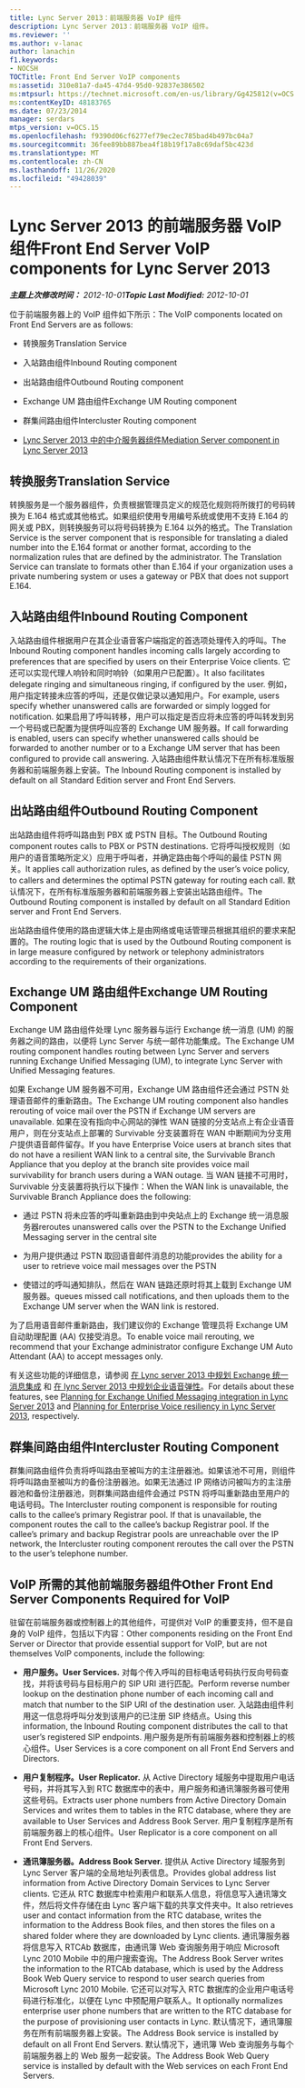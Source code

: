 ```yaml
---
title: Lync Server 2013：前端服务器 VoIP 组件
description: Lync Server 2013：前端服务器 VoIP 组件。
ms.reviewer: ''
ms.author: v-lanac
author: lanachin
f1.keywords:
- NOCSH
TOCTitle: Front End Server VoIP components
ms:assetid: 310e81a7-da45-47d4-95d0-92837e386502
ms:mtpsurl: https://technet.microsoft.com/en-us/library/Gg425812(v=OCS.15)
ms:contentKeyID: 48183765
ms.date: 07/23/2014
manager: serdars
mtps_version: v=OCS.15
ms.openlocfilehash: f9390d06cf6277ef79ec2ec785bad4b497bc04a7
ms.sourcegitcommit: 36fee89bb887bea4f18b19f17a8c69daf5bc423d
ms.translationtype: MT
ms.contentlocale: zh-CN
ms.lasthandoff: 11/26/2020
ms.locfileid: "49428039"
---
```

# <a name="front-end-server-voip-components-for-lync-server-2013"></a><span data-ttu-id="46bf6-103">Lync Server 2013 的前端服务器 VoIP 组件</span><span class="sxs-lookup"><span data-stu-id="46bf6-103">Front End Server VoIP components for Lync Server 2013</span></span>

<div data-xmlns="http://www.w3.org/1999/xhtml">

<div class="topic" data-xmlns="http://www.w3.org/1999/xhtml" data-msxsl="urn:schemas-microsoft-com:xslt" data-cs="https://msdn.microsoft.com/">

<div data-asp="https://msdn2.microsoft.com/asp">



</div>

<div id="mainSection">

<div id="mainBody"><span data-ttu-id="46bf6-104">

<span> </span></span><span class="sxs-lookup"><span data-stu-id="46bf6-104">

<span> </span></span></span>

<span data-ttu-id="46bf6-105">_**主题上次修改时间：** 2012-10-01_</span><span class="sxs-lookup"><span data-stu-id="46bf6-105">_**Topic Last Modified:** 2012-10-01_</span></span>

<span data-ttu-id="46bf6-106">位于前端服务器上的 VoIP 组件如下所示：</span><span class="sxs-lookup"><span data-stu-id="46bf6-106">The VoIP components located on Front End Servers are as follows:</span></span>

  - <span data-ttu-id="46bf6-107">转换服务</span><span class="sxs-lookup"><span data-stu-id="46bf6-107">Translation Service</span></span>

  - <span data-ttu-id="46bf6-108">入站路由组件</span><span class="sxs-lookup"><span data-stu-id="46bf6-108">Inbound Routing component</span></span>

  - <span data-ttu-id="46bf6-109">出站路由组件</span><span class="sxs-lookup"><span data-stu-id="46bf6-109">Outbound Routing component</span></span>

  - <span data-ttu-id="46bf6-110">Exchange UM 路由组件</span><span class="sxs-lookup"><span data-stu-id="46bf6-110">Exchange UM Routing component</span></span>

  - <span data-ttu-id="46bf6-111">群集间路由组件</span><span class="sxs-lookup"><span data-stu-id="46bf6-111">Intercluster Routing component</span></span>

  - [<span data-ttu-id="46bf6-112">Lync Server 2013 中的中介服务器组件</span><span class="sxs-lookup"><span data-stu-id="46bf6-112">Mediation Server component in Lync Server 2013</span></span>](lync-server-2013-mediation-server-component.md)

<div>

## <a name="translation-service"></a><span data-ttu-id="46bf6-113">转换服务</span><span class="sxs-lookup"><span data-stu-id="46bf6-113">Translation Service</span></span>

<span data-ttu-id="46bf6-p101">转换服务是一个服务器组件，负责根据管理员定义的规范化规则将所拨打的号码转换为 E.164 格式或其他格式。如果组织使用专用编号系统或使用不支持 E.164 的网关或 PBX，则转换服务可以将号码转换为 E.164 以外的格式。</span><span class="sxs-lookup"><span data-stu-id="46bf6-p101">The Translation Service is the server component that is responsible for translating a dialed number into the E.164 format or another format, according to the normalization rules that are defined by the administrator. The Translation Service can translate to formats other than E.164 if your organization uses a private numbering system or uses a gateway or PBX that does not support E.164.</span></span>

</div>

<div>

## <a name="inbound-routing-component"></a><span data-ttu-id="46bf6-116">入站路由组件</span><span class="sxs-lookup"><span data-stu-id="46bf6-116">Inbound Routing Component</span></span>

<span data-ttu-id="46bf6-117">入站路由组件根据用户在其企业语音客户端指定的首选项处理传入的呼叫。</span><span class="sxs-lookup"><span data-stu-id="46bf6-117">The Inbound Routing component handles incoming calls largely according to preferences that are specified by users on their Enterprise Voice clients.</span></span> <span data-ttu-id="46bf6-118">它还可以实现代理人响铃和同时响铃（如果用户已配置）。</span><span class="sxs-lookup"><span data-stu-id="46bf6-118">It also facilitates delegate ringing and simultaneous ringing, if configured by the user.</span></span> <span data-ttu-id="46bf6-119">例如，用户指定转接未应答的呼叫，还是仅做记录以通知用户。</span><span class="sxs-lookup"><span data-stu-id="46bf6-119">For example, users specify whether unanswered calls are forwarded or simply logged for notification.</span></span> <span data-ttu-id="46bf6-120">如果启用了呼叫转移，用户可以指定是否应将未应答的呼叫转发到另一个号码或已配置为提供呼叫应答的 Exchange UM 服务器。</span><span class="sxs-lookup"><span data-stu-id="46bf6-120">If call forwarding is enabled, users can specify whether unanswered calls should be forwarded to another number or to a Exchange UM server that has been configured to provide call answering.</span></span> <span data-ttu-id="46bf6-121">入站路由组件默认情况下在所有标准版服务器和前端服务器上安装。</span><span class="sxs-lookup"><span data-stu-id="46bf6-121">The Inbound Routing component is installed by default on all Standard Edition server and Front End Servers.</span></span>

</div>

<div>

## <a name="outbound-routing-component"></a><span data-ttu-id="46bf6-122">出站路由组件</span><span class="sxs-lookup"><span data-stu-id="46bf6-122">Outbound Routing Component</span></span>

<span data-ttu-id="46bf6-123">出站路由组件将呼叫路由到 PBX 或 PSTN 目标。</span><span class="sxs-lookup"><span data-stu-id="46bf6-123">The Outbound Routing component routes calls to PBX or PSTN destinations.</span></span> <span data-ttu-id="46bf6-124">它将呼叫授权规则（如用户的语音策略所定义）应用于呼叫者，并确定路由每个呼叫的最佳 PSTN 网关。</span><span class="sxs-lookup"><span data-stu-id="46bf6-124">It applies call authorization rules, as defined by the user’s voice policy, to callers and determines the optimal PSTN gateway for routing each call.</span></span> <span data-ttu-id="46bf6-125">默认情况下，在所有标准版服务器和前端服务器上安装出站路由组件。</span><span class="sxs-lookup"><span data-stu-id="46bf6-125">The Outbound Routing component is installed by default on all Standard Edition server and Front End Servers.</span></span>

<span data-ttu-id="46bf6-126">出站路由组件使用的路由逻辑大体上是由网络或电话管理员根据其组织的要求来配置的。</span><span class="sxs-lookup"><span data-stu-id="46bf6-126">The routing logic that is used by the Outbound Routing component is in large measure configured by network or telephony administrators according to the requirements of their organizations.</span></span>

</div>

<div>

## <a name="exchange-um-routing-component"></a><span data-ttu-id="46bf6-127">Exchange UM 路由组件</span><span class="sxs-lookup"><span data-stu-id="46bf6-127">Exchange UM Routing Component</span></span>

<span data-ttu-id="46bf6-128">Exchange UM 路由组件处理 Lync 服务器与运行 Exchange 统一消息 (UM) 的服务器之间的路由，以便将 Lync Server 与统一邮件功能集成。</span><span class="sxs-lookup"><span data-stu-id="46bf6-128">The Exchange UM routing component handles routing between Lync Server and servers running Exchange Unified Messaging (UM), to integrate Lync Server with Unified Messaging features.</span></span>

<span data-ttu-id="46bf6-129">如果 Exchange UM 服务器不可用，Exchange UM 路由组件还会通过 PSTN 处理语音邮件的重新路由。</span><span class="sxs-lookup"><span data-stu-id="46bf6-129">The Exchange UM routing component also handles rerouting of voice mail over the PSTN if Exchange UM servers are unavailable.</span></span> <span data-ttu-id="46bf6-130">如果在没有指向中心网站的弹性 WAN 链接的分支站点上有企业语音用户，则在分支站点上部署的 Survivable 分支装置将在 WAN 中断期间为分支用户提供语音邮件留存。</span><span class="sxs-lookup"><span data-stu-id="46bf6-130">If you have Enterprise Voice users at branch sites that do not have a resilient WAN link to a central site, the Survivable Branch Appliance that you deploy at the branch site provides voice mail survivability for branch users during a WAN outage.</span></span> <span data-ttu-id="46bf6-131">当 WAN 链接不可用时，Survivable 分支装置将执行以下操作：</span><span class="sxs-lookup"><span data-stu-id="46bf6-131">When the WAN link is unavailable, the Survivable Branch Appliance does the following:</span></span>

  - <span data-ttu-id="46bf6-132">通过 PSTN 将未应答的呼叫重新路由到中央站点上的 Exchange 统一消息服务器</span><span class="sxs-lookup"><span data-stu-id="46bf6-132">reroutes unanswered calls over the PSTN to the Exchange Unified Messaging server in the central site</span></span>

  - <span data-ttu-id="46bf6-133">为用户提供通过 PSTN 取回语音邮件消息的功能</span><span class="sxs-lookup"><span data-stu-id="46bf6-133">provides the ability for a user to retrieve voice mail messages over the PSTN</span></span>

  - <span data-ttu-id="46bf6-134">使错过的呼叫通知排队，然后在 WAN 链路还原时将其上载到 Exchange UM 服务器。</span><span class="sxs-lookup"><span data-stu-id="46bf6-134">queues missed call notifications, and then uploads them to the Exchange UM server when the WAN link is restored.</span></span>

<span data-ttu-id="46bf6-135">为了启用语音邮件重新路由，我们建议你的 Exchange 管理员将 Exchange UM 自动助理配置 (AA) 仅接受消息。</span><span class="sxs-lookup"><span data-stu-id="46bf6-135">To enable voice mail rerouting, we recommend that your Exchange administrator configure Exchange UM Auto Attendant (AA) to accept messages only.</span></span>

<span data-ttu-id="46bf6-136">有关这些功能的详细信息，请参阅 [在 Lync server 2013 中规划 Exchange 统一消息集成](lync-server-2013-planning-for-exchange-unified-messaging-integration.md) 和 [在 lync Server 2013 中规划企业语音弹性](lync-server-2013-planning-for-enterprise-voice-resiliency.md)。</span><span class="sxs-lookup"><span data-stu-id="46bf6-136">For details about these features, see [Planning for Exchange Unified Messaging integration in Lync Server 2013](lync-server-2013-planning-for-exchange-unified-messaging-integration.md) and [Planning for Enterprise Voice resiliency in Lync Server 2013](lync-server-2013-planning-for-enterprise-voice-resiliency.md), respectively.</span></span>

</div>

<div>

## <a name="intercluster-routing-component"></a><span data-ttu-id="46bf6-137">群集间路由组件</span><span class="sxs-lookup"><span data-stu-id="46bf6-137">Intercluster Routing Component</span></span>

<span data-ttu-id="46bf6-p105">群集间路由组件负责将呼叫路由至被叫方的主注册器池。如果该池不可用，则组件将呼叫路由至被叫方的备份注册器池。如果无法通过 IP 网络访问被叫方的主注册器池和备份注册器池，则群集间路由组件会通过 PSTN 将呼叫重新路由至用户的电话号码。</span><span class="sxs-lookup"><span data-stu-id="46bf6-p105">The Intercluster routing component is responsible for routing calls to the callee’s primary Registrar pool. If that is unavailable, the component routes the call to the callee’s backup Registrar pool. If the callee’s primary and backup Registrar pools are unreachable over the IP network, the Intercluster routing component reroutes the call over the PSTN to the user’s telephone number.</span></span>

</div>

<div>

## <a name="other-front-end-server-components-required-for-voip"></a><span data-ttu-id="46bf6-141">VoIP 所需的其他前端服务器组件</span><span class="sxs-lookup"><span data-stu-id="46bf6-141">Other Front End Server Components Required for VoIP</span></span>

<span data-ttu-id="46bf6-142">驻留在前端服务器或控制器上的其他组件，可提供对 VoIP 的重要支持，但不是自身的 VoIP 组件，包括以下内容：</span><span class="sxs-lookup"><span data-stu-id="46bf6-142">Other components residing on the Front End Server or Director that provide essential support for VoIP, but are not themselves VoIP components, include the following:</span></span>

  - <span data-ttu-id="46bf6-143">**用户服务。**</span><span class="sxs-lookup"><span data-stu-id="46bf6-143">**User Services.**</span></span> <span data-ttu-id="46bf6-144">对每个传入呼叫的目标电话号码执行反向号码查找，并将该号码与目标用户的 SIP URI 进行匹配。</span><span class="sxs-lookup"><span data-stu-id="46bf6-144">Perform reverse number lookup on the destination phone number of each incoming call and match that number to the SIP URI of the destination user.</span></span> <span data-ttu-id="46bf6-145">入站路由组件利用这一信息将呼叫分发到该用户的已注册 SIP 终结点。</span><span class="sxs-lookup"><span data-stu-id="46bf6-145">Using this information, the Inbound Routing component distributes the call to that user’s registered SIP endpoints.</span></span> <span data-ttu-id="46bf6-146">用户服务是所有前端服务器和控制器上的核心组件。</span><span class="sxs-lookup"><span data-stu-id="46bf6-146">User Services is a core component on all Front End Servers and Directors.</span></span>

  - <span data-ttu-id="46bf6-147">**用户复制程序。**</span><span class="sxs-lookup"><span data-stu-id="46bf6-147">**User Replicator.**</span></span> <span data-ttu-id="46bf6-148">从 Active Directory 域服务中提取用户电话号码，并将其写入到 RTC 数据库中的表中，用户服务和通讯簿服务器可使用这些号码。</span><span class="sxs-lookup"><span data-stu-id="46bf6-148">Extracts user phone numbers from Active Directory Domain Services and writes them to tables in the RTC database, where they are available to User Services and Address Book Server.</span></span> <span data-ttu-id="46bf6-149">用户复制程序是所有前端服务器上的核心组件。</span><span class="sxs-lookup"><span data-stu-id="46bf6-149">User Replicator is a core component on all Front End Servers.</span></span>

  - <span data-ttu-id="46bf6-150">**通讯簿服务器。**</span><span class="sxs-lookup"><span data-stu-id="46bf6-150">**Address Book Server.**</span></span> <span data-ttu-id="46bf6-151">提供从 Active Directory 域服务到 Lync Server 客户端的全局地址列表信息。</span><span class="sxs-lookup"><span data-stu-id="46bf6-151">Provides global address list information from Active Directory Domain Services to Lync Server clients.</span></span> <span data-ttu-id="46bf6-152">它还从 RTC 数据库中检索用户和联系人信息，将信息写入通讯簿文件，然后将文件存储在由 Lync 客户端下载的共享文件夹中。</span><span class="sxs-lookup"><span data-stu-id="46bf6-152">It also retrieves user and contact information from the RTC database, writes the information to the Address Book files, and then stores the files on a shared folder where they are downloaded by Lync clients.</span></span> <span data-ttu-id="46bf6-153">通讯簿服务器将信息写入 RTCAb 数据库，由通讯簿 Web 查询服务用于响应 Microsoft Lync 2010 Mobile 中的用户搜索查询。</span><span class="sxs-lookup"><span data-stu-id="46bf6-153">The Address Book Server writes the information to the RTCAb database, which is used by the Address Book Web Query service to respond to user search queries from Microsoft Lync 2010 Mobile.</span></span> <span data-ttu-id="46bf6-154">它还可以对写入 RTC 数据库的企业用户电话号码进行标准化，以便在 Lync 中预配用户联系人。</span><span class="sxs-lookup"><span data-stu-id="46bf6-154">It optionally normalizes enterprise user phone numbers that are written to the RTC database for the purpose of provisioning user contacts in Lync.</span></span> <span data-ttu-id="46bf6-155">默认情况下，通讯簿服务在所有前端服务器上安装。</span><span class="sxs-lookup"><span data-stu-id="46bf6-155">The Address Book service is installed by default on all Front End Servers.</span></span> <span data-ttu-id="46bf6-156">默认情况下，通讯簿 Web 查询服务与每个前端服务器上的 Web 服务一起安装。</span><span class="sxs-lookup"><span data-stu-id="46bf6-156">The Address Book Web Query service is installed by default with the Web services on each Front End Servers.</span></span>

<span data-ttu-id="46bf6-157"></div>

</div>

<span> </span>

</div>

</div>

</span><span class="sxs-lookup"><span data-stu-id="46bf6-157"></div>

</div>

<span> </span>

</div>

</div>

</span></span></div>

